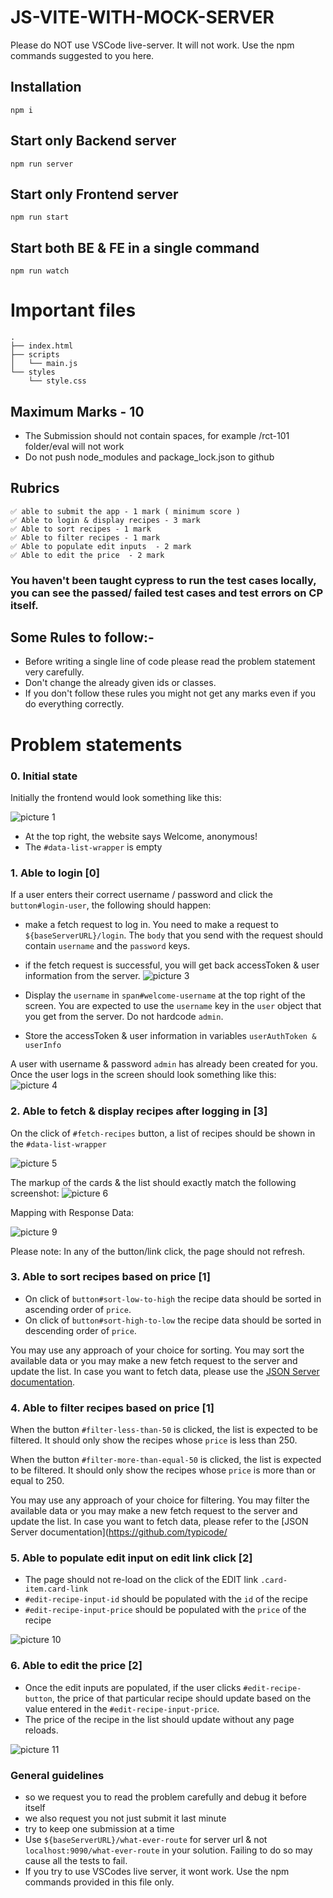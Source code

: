 # JS-VITE-WITH-MOCK-SERVER

Please do NOT use VSCode live-server. It will not work. Use the npm commands suggested to you here.

## Installation
```
npm i
```

## Start only Backend server
```
npm run server
```

## Start only Frontend server
```
npm run start
```

## Start both BE & FE in a single command
```
npm run watch
```

# Important files
```
.
├── index.html
├── scripts
│   └── main.js
└── styles
    └── style.css
```

## Maximum Marks - 10

- The Submission should not contain spaces, for example /rct-101 folder/eval will not work
- Do not push node_modules and package_lock.json to github

## Rubrics

```
✅ able to submit the app - 1 mark ( minimum score )
✅ Able to login & display recipes - 3 mark
✅ Able to sort recipes - 1 mark
✅ Able to filter recipes - 1 mark
✅ Able to populate edit inputs  - 2 mark
✅ Able to edit the price  - 2 mark
```
### You haven't been taught cypress to run the test cases locally, you can see the passed/ failed test cases and test errors on CP itself.

## Some Rules to follow:-

- Before writing a single line of code please read the problem statement very carefully.
- Don't change the already given ids or classes.
- If you don't follow these rules you might not get any marks even if you do everything correctly.

# Problem statements

### 0. Initial state
Initially the frontend would look something like this: 

![picture 1](https://res.cloudinary.com/drxuo575c/image/upload/v1674107255/coding-problems/2e6e0bc5bc07a7db5b0ffc0d01158d17441fd0b073bbc9aaee44d3f6cb070a06.jpg)  

- At the top right, the website says Welcome, anonymous!
- The `#data-list-wrapper` is empty


### 1. Able to login [0]

If a user enters their correct username / password and click the `button#login-user`, the following should happen:
- make a fetch request to log in. You need to make a request to `${baseServerURL}/login`. The `body` that you send with the request should contain `username` and the `password` keys.
- if the fetch request is successful, you will get back accessToken & user information from the server.
![picture 3](https://res.cloudinary.com/drxuo575c/image/upload/v1674108082/coding-problems/f8c18e707b0f076a2a9d2d6216b6a0d825e714bbe132b1c9958db5c8b5bddfe2.jpg)  
- Display the `username` in `span#welcome-username` at the top right of the screen. You are expected to use the `username` key in the `user` object that you get from the server. Do not hardcode `admin`.

- Store the accessToken & user information in variables `userAuthToken & userInfo`

A user with username & password `admin` has already been created for you. Once the user logs in the screen should look something like this: 
![picture 4](https://res.cloudinary.com/drxuo575c/image/upload/v1674108389/coding-problems/b4687c2aa7ca4c6abe3122830e1f3a80503ab873e837ab6c7ceee02e1bec518c.jpg)  


### 2. Able to fetch & display recipes after logging in [3]

On the click of `#fetch-recipes` button, a list of recipes should be shown in the `#data-list-wrapper`

![picture 5](https://res.cloudinary.com/drxuo575c/image/upload/v1674108565/coding-problems/a86a4a238adc8334272099164d2338514964a8a0c39b5481cf578f108ae473f1.jpg)  

The markup of the cards & the list should exactly match the following screenshot:
![picture 6](https://res.cloudinary.com/drxuo575c/image/upload/v1674108723/coding-problems/7cc4f632f15d9baa23cec6cf338ea6a959edb3a947ca49cdda68e11e00a28d46.png)  

Mapping with Response Data:

![picture 9](https://res.cloudinary.com/drxuo575c/image/upload/v1674109790/coding-problems/16351bc0fa02db59505c657f8c7148dbcddffd1f78ca94030aa1230acdd012b9.png)  

Please note: In any of the button/link click, the page should not refresh.


### 3. Able to sort recipes based on price [1]

- On click of `button#sort-low-to-high` the recipe data should be sorted in ascending order of `price`.  
- On click of `button#sort-high-to-low` the recipe data should be sorted in descending order of `price`.

You may use any approach of your choice for sorting. You may sort the available data or you may make a new fetch request to the server and update the list. In case you want to fetch data, please use the [JSON Server documentation](https://github.com/typicode/json-server).

### 4. Able to filter recipes based on price [1]

When the button `#filter-less-than-50` is clicked, the list is expected to be filtered. It should only show the recipes whose `price` is less than 250.

When the button `#filter-more-than-equal-50` is clicked, the list is expected to be filtered. It should only show the recipes whose `price` is more than or equal to 250.

You may use any approach of your choice for filtering. You may filter the available data or you may make a new fetch request to the server and update the list. In case you want to fetch data, please refer to the [JSON Server documentation](https://github.com/typicode/


### 5. Able to populate edit input on edit link click [2]
- The page should not re-load on the click of the EDIT link `.card-item.card-link`
- `#edit-recipe-input-id` should be populated with the `id` of the recipe
- `#edit-recipe-input-price` should be populated with the `price` of the recipe

![picture 10](https://res.cloudinary.com/drxuo575c/image/upload/v1674110383/coding-problems/69446fbfddf5e0d77938bc74461213551ea01f6bede459ce6683b3961af24c96.jpg)  



### 6. Able to edit the price [2]

- Once the edit inputs are populated, if the user clicks `#edit-recipe-button`, the price of that particular recipe should update based on the value entered in the `#edit-recipe-input-price`. 
- The price of the recipe in the list should update without any page reloads.

![picture 11](https://res.cloudinary.com/drxuo575c/image/upload/v1674110679/coding-problems/ebf40926ed592005eb5bfbb6b4466fd2d38ef1e15d31034e14712c9ca644ace2.jpg)  



### General guidelines

- so we request you to read the problem carefully and debug it before itself
- we also request you not just submit it last minute
- try to keep one submission at a time
- Use `${baseServerURL}/what-ever-route` for server url & not `localhost:9090/what-ever-route` in your solution. Failing to do so may cause all the tests to fail.
- If you try to use VSCodes live server, it wont work. Use the npm commands provided in this file only.
